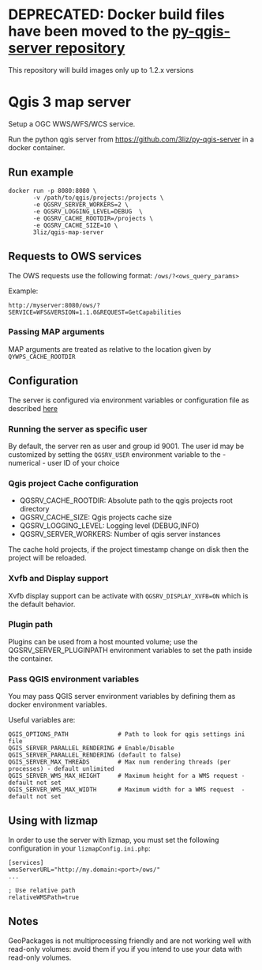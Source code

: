 # DEPRECATED: Docker build files have been moved to the [py-qgis-server repository](https://github.com/3liz/py-qgis-server)

This repository will build images only up to 1.2.x versions

# Qgis 3 map  server

Setup a OGC WWS/WFS/WCS service.

Run the python qgis server from https://github.com/3liz/py-qgis-server in a docker container.

## Run example

```
docker run -p 8080:8080 \
       -v /path/to/qgis/projects:/projects \
       -e QGSRV_SERVER_WORKERS=2 \
       -e QGSRV_LOGGING_LEVEL=DEBUG  \
       -e QGSRV_CACHE_ROOTDIR=/projects \
       -e QGSRV_CACHE_SIZE=10 \
       3liz/qgis-map-server
```

## Requests to OWS services

The OWS requests use the following format:  `/ows/?<ows_query_params>`

Example:

```
http://myserver:8080/ows/?SERVICE=WFS&VERSION=1.1.0&REQUEST=GetCapabilities
```

### Passing MAP arguments

MAP arguments are treated as relative to the location given by  `QYWPS_CACHE_ROOTDIR`

## Configuration

The server is configured via environment variables or configuration file as
described [here](https://github.com/3liz/py-qgis-server/blob/master/README.md#configuration)

### Running the server as specific user 

By default, the server ren as user and group id 9001. The user id may be customized by setting
the `QGSRV_USER` environment variable to the - numerical - user ID of your choice 


### Qgis project Cache configuration

- QGSRV\_CACHE\_ROOTDIR: Absolute path to the qgis projects root directory
- QGSRV\_CACHE\_SIZE: Qgis projects cache size
- QGSRV\_LOGGING\_LEVEL: Logging level (DEBUG,INFO)
- QGSRV\_SERVER\_WORKERS: Number of qgis server instances

The cache hold projects, if the project timestamp change on disk then the project will be reloaded.

### Xvfb and Display support

Xvfb display support can be activate with `QGSRV_DISPLAY_XVFB=ON` which is the default behavior.

### Plugin path

Plugins can be used from a host mounted volume; use the QGSRV\_SERVER\_PLUGINPATH environment
variables to set the path inside the container.

### Pass QGIS environment variables 

You may pass QGIS server environment variables by defining them as docker environment variables.

Useful variables are:

```
QGIS_OPTIONS_PATH              # Path to look for qgis settings ini file
QGIS_SERVER_PARALLEL_RENDERING # Enable/Disable QGIS_SERVER_PARALLEL_RENDERING (default to false)
QGIS_SERVER_MAX_THREADS        # Max num rendering threads (per processes) - default unlimited
QGIS_SERVER_WMS_MAX_HEIGHT     # Maximum height for a WMS request - default not set
QGIS_SERVER_WMS_MAX_WIDTH      # Maximum width for a WMS request  - default not set
```

## Using with lizmap

In order to use the server with lizmap, you must set the following configuration
in your `lizmapConfig.ini.php`:

```
[services]
wmsServerURL="http://my.domain:<port>/ows/"
...

; Use relative path
relativeWMSPath=true
```

## Notes

GeoPackages is not multiprocessing friendly and are not working well with read-only volumes: avoid them if you if
you intend to use your data with read-only volumes.


